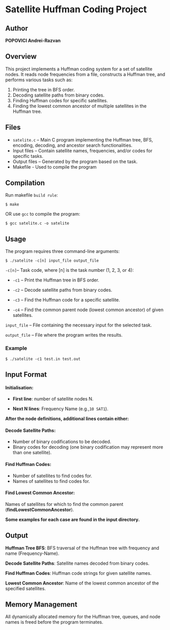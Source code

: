# Satellite Huffman Coding Project

## Author

**POPOVICI Andrei-Razvan**

## Overview

This project implements a Huffman coding system for a set of satellite nodes. It reads node frequencies from a file, constructs a Huffman tree, and performs various tasks such as:

1. Printing the tree in BFS order.
2. Decoding satellite paths from binary codes.
3. Finding Huffman codes for specific satellites.
4. Finding the lowest common ancestor of multiple satellites in the Huffman tree.

## Files

- `satelite.c` – Main C program implementing the Huffman tree, BFS, encoding, decoding, and ancestor search functionalities.
- Input files – Contain satellite names, frequencies, and/or codes for specific tasks.
- Output files – Generated by the program based on the task.
- Makefile - Used to compile the program

## Compilation

Run makefile `build rule`:

`$ make`

OR use `gcc` to compile the program:

`$ gcc satelite.c -o satelite`

## Usage

The program requires three command-line arguments:

`$ ./satelite -c[n] input_file output_file`

`-c[n]`– Task code, where [n] is the task number (1, 2, 3, or 4):

- `-c1` – Print the Huffman tree in BFS order.

- `-c2` – Decode satellite paths from binary codes.

- `-c3` – Find the Huffman code for a specific satellite.

- `-c4` – Find the common parent node (lowest common ancestor) of given satellites.

`input_file` – File containing the necessary input for the selected task.

`output_file` – File where the program writes the results.

### Example

`$ ./satelite -c1 test.in test.out`

## Input Format

#### Initialisation:

- **First line**: number of satellite nodes N.

- **Next N lines**: Frequency Name (e.g.,`10 SAT1`).

**After the node definitions, additional lines contain either:**

#### Decode Satellite Paths:

- Number of binary codifications to be decoded.
- Binary codes for decoding (one binary codification may represent more than one satellite).

#### Find Huffman Codes:

- Number of satellites to find codes for.
- Names of satellites to find codes for.

#### Find Lowest Common Ancestor:

Names of satellites for which to find the common parent (**findLowestCommonAncestor**).

**Some examples for each case are found in the input directory.**

## Output

**Huffman Tree BFS**: BFS traversal of the Huffman tree with frequency and name (Frequency-Name).

**Decode Satellite Paths**: Satellite names decoded from binary codes.

**Find Huffman Codes**: Huffman code strings for given satellite names.

**Lowest Common Ancestor**: Name of the lowest common ancestor of the specified satellites.

## Memory Management

All dynamically allocated memory for the Huffman tree, queues, and node names is freed before the program terminates.
